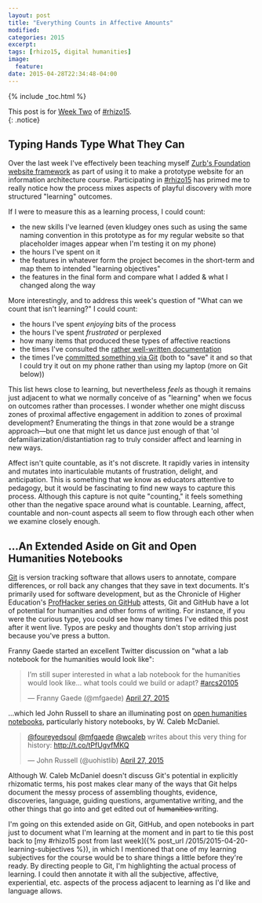 ```yaml
---
layout: post
title: "Everything Counts in Affective Amounts"
modified:
categories: 2015
excerpt:
tags: [rhizo15, digital humanities]
image:
  feature:
date: 2015-04-28T22:34:48-04:00
---
```


{% include _toc.html %}

This post is for [Week Two](http://rhizomatic.net/2015/04/22/learning-is-not-a-counting-noun-so-what-should-we-count/) of [#rhizo15](http://rhizomatic.net/).  
{: .notice}  

## Typing Hands Type What They Can  

Over the last week I've effectively been teaching myself [Zurb's Foundation website framework](http://foundation.zurb.com/) as part of using it to make a prototype website for an information architecture course. Participating in [#rhizo15](http://rhizomatic.net/) has primed me to really notice how the process mixes aspects of playful discovery with more structured "learning" outcomes.    

If I were to measure this as a learning process, I could count:   

- the new skills I've learned (even kludgey ones such as using the same naming convention in this prototype as for my regular website so that placeholder images appear when I'm testing it on my phone)    
- the hours I've spent on it   
- the features in whatever form the project becomes in the short-term and map them to intended "learning objectives"   
- the features in the final form and compare what I added & what I changed along the way   

More interestingly, and to address this week's question of "What can we count that isn't learning?" I could count:  

- the hours I've spent *enjoying* bits of the process   
- the hours I've spent *frustrated* or perplexed   
- how many items that produced these types of affective reactions   
- the times I've consulted the [rather well-written documentation](http://foundation.zurb.com/docs/)    
- the times I've [committed something via Git](https://github.com/ryan-p-randall/ryan-p-randall.github.io/commits/master/aqredo) (both to "save" it and so that I could try it out on my phone rather than using my laptop (more on Git below))        

This list hews close to learning, but nevertheless *feels* as though it remains just adjacent to what we normally conceive of as "learning" when we focus on outcomes rather than processes. I wonder whether one might discuss zones of proximal affective engagement in addition to zones of proximal development? Enumerating the things in that zone would be a strange approach—but one that might let us dance just enough of that 'ol defamiliarization/distantiation rag to truly consider affect and learning in new ways. 

Affect isn't quite countable, as it's not discrete. It rapidly varies in intensity and mutates into inarticulable mutants of frustration, delight, and anticipation. This is something that we know as educators attentive to pedagogy, but it would be fascinating to find new ways to capture this process. Although this capture is not quite "counting," it feels something other than the negative space around what is countable. Learning, affect, countable and non-count aspects all seem to flow through each other when we examine closely enough.   

## …An Extended Aside on Git and Open Humanities Notebooks    

[Git](http://www.git-scm.com/) is version tracking software that allows users to annotate, compare differences, or roll back any changes that they save in text documents. It's primarily used for software development, but as the Chronicle of Higher Education's [ProfHacker series on GitHub](http://chronicle.com/blogs/profhacker/tag/github101) attests, Git and GitHub have a lot of potential for humanities and other forms of writing. For instance, if you were the curious type, you could see how many times I've edited this post after it went live. Typos are pesky and thoughts don't stop arriving just because you've press a button.   

Franny Gaede started an excellent Twitter discussion on "what a lab notebook for the humanities would look like":  

<blockquote class="twitter-tweet" lang="en"><p>I’m still super interested in what a lab notebook for the humanities would look like… what tools could we build or adapt? <a href="https://twitter.com/hashtag/arcs20105?src=hash">#arcs20105</a></p>&mdash; Franny Gaede (@mfgaede) <a href="https://twitter.com/mfgaede/status/592497291098857472">April 27, 2015</a></blockquote>
<script async src="//platform.twitter.com/widgets.js" charset="utf-8"></script>

…which led John Russell to share an illuminating post on [open humanities notebooks](http://wcm1.web.rice.edu/open-notebook-history.html), particularly history notebooks, by W. Caleb McDaniel.   

<blockquote class="twitter-tweet" lang="en"><p><a href="https://twitter.com/foureyedsoul">@foureyedsoul</a> <a href="https://twitter.com/mfgaede">@mfgaede</a> <a href="https://twitter.com/wcaleb">@wcaleb</a> writes about this very thing for history: <a href="http://t.co/tPfUgvfMKQ">http://t.co/tPfUgvfMKQ</a></p>&mdash; John Russell (@uohistlib) <a href="https://twitter.com/uohistlib/status/592502116624674816">April 27, 2015</a></blockquote>
<script async src="//platform.twitter.com/widgets.js" charset="utf-8"></script>  

Although W. Caleb McDaniel doesn't discuss Git's potential in explicitly rhizomatic terms, his post makes clear many of the ways that Git helps document the messy process of assembling thoughts, evidence, discoveries, language, guiding questions, argumentative writing, and the other things that go into and get edited out of <del>humanities </del>writing.    

I'm going on this extended aside on Git, GitHub, and open notebooks in part just to document what I'm learning at the moment and in part to tie this post back to [my #rhizo15 post from last week]({% post_url /2015/2015-04-20-learning-subjectives %}), in which I mentioned that one of my learning subjectives for the course would be to share things a little before they're ready. By directing people to Git, I'm highlighting the actual process of learning. I could then annotate it with all the subjective, affective, experiential, etc. aspects of the process adjacent to learning as I'd like and language allows.  

